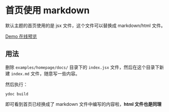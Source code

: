 # 首页使用 markdown

默认主题的首页使用的是 jsx 文件，这个文件可以替换成 markdown/html 文件。

[Demo 在线预览](./homepage/index.html)

## 用法

删除 ```examples/homepage/docs/``` 目录下的 ```index.jsx``` 文件，然后在这个目录下新建 ```index.md``` 文件，随意写一些内容。

然后执行：

```
ydoc build
```

即可看到首页已经换成了 markdown 文件中编写的内容啦，**html 文件也是同理**